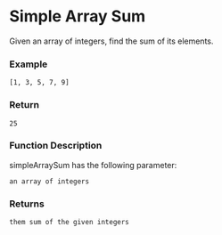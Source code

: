 # Simple Array Sum

Given an array of integers, find the sum of its elements.

### Example
```
[1, 3, 5, 7, 9]
```

### Return
```
25
```

### Function Description

simpleArraySum has the following parameter:
```
an array of integers
```

### Returns
```
them sum of the given integers
```
